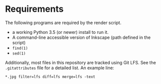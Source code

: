 # Requirements

The following programs are required by the render script.

- a working Python 3.5 (or newer) install to run it.
- A command-line accessible version of Inkscape (path defined in the script)
- `find(1)`
- `sed(1)`

Additionally, most files in this repository are tracked using Git LFS. See the `.gitattributes` file for a detailed list. An example line:

`*.jpg filter=lfs diff=lfs merge=lfs -text`
